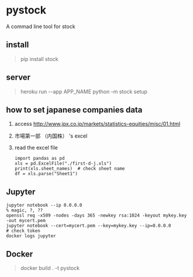 
# pystock

A commad line tool for stock

## install
> pip install stock

## server
> heroku run --app APP_NAME python -m stock setup

## how to set japanese companies data
1. access http://www.jpx.co.jp/markets/statistics-equities/misc/01.html
2. 市場第一部 （内国株） 's excel
3. read the excel file

       import pandas as pd
       xls = pd.ExcelFile("./first-d-j.xls")
       print(xls.sheet_names)  # check sheet name
       df = xls.parse("Sheet1")

## Jupyter
```
jupyter notebook --ip 0.0.0.0
% magic, ?, ??
openssl req -x509 -nodes -days 365 -newkey rsa:1024 -keyout mykey.key -out mycert.pem
jupyter notebook --cert=mycert.pem --key=mykey.key --ip=0.0.0.0
# check token
docker logs jupyter
```

## Docker
> docker build . -t pystock
